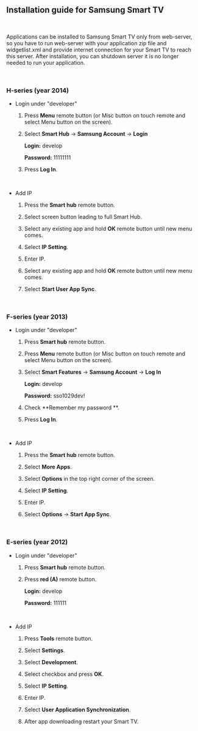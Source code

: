 Installation guide for Samsung Smart TV
---------------------------------------

 

Applications can be installed to Samsung Smart TV only from web-server, so you
have to run web-server with your application zip file and widgetlist.xml and
provide internet connection for your Smart TV to reach this server. After
installation, you can shutdown server it is no longer needed to run your
application.

 

### H-series (year 2014)

-   Login under "developer"

    1.  Press **Menu** remote button (or Misc button on touch remote and select
        Menu button on the screen).

    2.  Select **Smart Hub** -\> **Samsung Account** -\> **Login**

        **Login:** develop

        **Password:** 11111111

    3.  Press **Log In**.

 

-   Add IP

    1.  Press the **Smart hub** remote button.

    2.  Select screen button leading to full Smart Hub.

    3.  Select any existing app and hold **OK** remote button until new menu
        comes.

    4.  Select **IP Setting**.

    5.  Enter IP.

    6.  Select any existing app and hold **OK** remote button until new menu
        comes.

    7.  Select **Start User App Sync**.

 

### F-series (year 2013)

-   Login under "developer"

    1.  Press **Smart hub** remote button.

    2.  Press **Menu** remote button (or Misc button on touch remote and select
        Menu button on the screen).

    3.  Select **Smart Features** -\> **Samsung Account** -\> **Log In**

        **Login:** develop

        **Password:** sso1029dev!

    4.  Check **Remember my password **.

    5.  Press **Log In**.

 

-   Add IP

    1.  Press the **Smart hub** remote button.

    2.  Select **More Apps**.

    3.  Select **Options** in the top right corner of the screen.

    4.  Select **IP Setting**.

    5.  Enter IP.

    6.  Select **Options** -\> **Start App Sync**.

 

### E-series (year 2012)

-   Login under "developer"

    1.  Press **Smart hub** remote button.

    2.  Press **red (A)** remote button.

        **Login:** develop

        **Password:** 111111

 

-   Add IP

    1.  Press **Tools** remote button.

    2.  Select **Settings**.

    3.  Select **Development**.

    4.  Select checkbox and press **OK**.

    5.  Select **IP Setting**.

    6.  Enter IP.

    7.  Select **User Application Synchronization**.

    8.  After app downloading restart your Smart TV.
